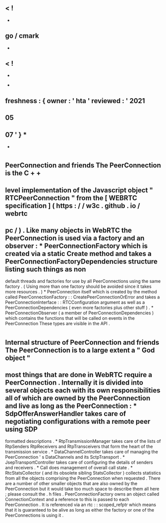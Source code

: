 <
!
-
-
go
/
cmark
-
-
>
<
!
-
-
*
freshness
:
{
owner
:
'
hta
'
reviewed
:
'
2021
-
05
-
07
'
}
*
-
-
>
#
PeerConnection
and
friends
The
PeerConnection
is
the
C
+
+
-
level
implementation
of
the
Javascript
object
"
RTCPeerConnection
"
from
the
[
WEBRTC
specification
]
(
https
:
/
/
w3c
.
github
.
io
/
webrtc
-
pc
/
)
.
Like
many
objects
in
WebRTC
the
PeerConnection
is
used
via
a
factory
and
an
observer
:
*
PeerConnectionFactory
which
is
created
via
a
static
Create
method
and
takes
a
PeerConnectionFactoryDependencies
structure
listing
such
things
as
non
-
default
threads
and
factories
for
use
by
all
PeerConnections
using
the
same
factory
.
(
Using
more
than
one
factory
should
be
avoided
since
it
takes
more
resources
.
)
*
PeerConnection
itself
which
is
created
by
the
method
called
PeerConnectionFactory
:
:
CreatePeerConnectionOrError
and
takes
a
PeerConnectionInterface
:
:
RTCConfiguration
argument
as
well
as
a
PeerConnectionDependencies
(
even
more
factories
plus
other
stuff
)
.
*
PeerConnectionObserver
(
a
member
of
PeerConnectionDependencies
)
which
contains
the
functions
that
will
be
called
on
events
in
the
PeerConnection
These
types
are
visible
in
the
API
.
#
#
Internal
structure
of
PeerConnection
and
friends
The
PeerConnection
is
to
a
large
extent
a
"
God
object
"
-
most
things
that
are
done
in
WebRTC
require
a
PeerConnection
.
Internally
it
is
divided
into
several
objects
each
with
its
own
responsibilities
all
of
which
are
owned
by
the
PeerConnection
and
live
as
long
as
the
PeerConnection
:
*
SdpOfferAnswerHandler
takes
care
of
negotiating
configurations
with
a
remote
peer
using
SDP
-
formatted
descriptions
.
*
RtpTransmissionManager
takes
care
of
the
lists
of
RtpSenders
RtpReceivers
and
RtpTransceivers
that
form
the
heart
of
the
transmission
service
.
*
DataChannelController
takes
care
of
managing
the
PeerConnection
'
s
DataChannels
and
its
SctpTransport
.
*
JsepTransportController
takes
care
of
configuring
the
details
of
senders
and
receivers
.
*
Call
does
management
of
overall
call
state
.
*
RtcStatsCollector
(
and
its
obsolete
sibling
StatsCollector
)
collects
statistics
from
all
the
objects
comprising
the
PeerConnection
when
requested
.
There
are
a
number
of
other
smaller
objects
that
are
also
owned
by
the
PeerConnection
but
it
would
take
too
much
space
to
describe
them
all
here
;
please
consult
the
.
h
files
.
PeerConnectionFactory
owns
an
object
called
ConnectionContext
and
a
reference
to
this
is
passed
to
each
PeerConnection
.
It
is
referenced
via
an
rtc
:
:
scoped_refptr
which
means
that
it
is
guaranteed
to
be
alive
as
long
as
either
the
factory
or
one
of
the
PeerConnections
is
using
it
.
